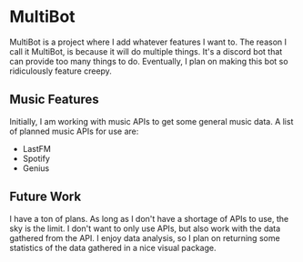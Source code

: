 # MultiBot
MultiBot is a project where I add whatever features I want to. The reason I call it MultiBot, is because it will do multiple things. It's a discord bot that can provide too many things to do. Eventually, I plan on making this bot so ridiculously feature creepy.

## Music Features
Initially, I am working with music APIs to get some general music data. A list of planned music APIs for use are:
* LastFM
* Spotify
* Genius

## Future Work
I have a ton of plans. As long as I don't have a shortage of APIs to use, the sky is the limit. I don't want to only use APIs, but also work with the data gathered from the API. I enjoy data analysis, so I plan on returning some statistics of the data gathered in a nice visual package.
